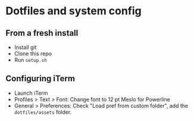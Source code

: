 # Dotfiles and system config

## From a fresh install

+ Install git
+ Clone this repo
+ Run `setup.sh`

## Configuring iTerm

+ Launch iTerm
+ Profiles > Text > Font: Change font to 12 pt Meslo for Powerline
+ General > Preferences: Check "Load pref from custom folder", add the `dotfiles/assets` folder.

